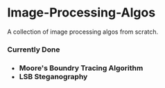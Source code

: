 # Image-Processing-Algos
A collection of image processing algos from scratch.

<h3> Currently Done <h3>
<p>
<ul><li>
Moore's Boundry Tracing Algorithm
</li>
  <li>LSB Steganography</li></ul>
  </p>
